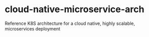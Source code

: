 # cloud-native-microservice-arch
Reference K8S architecture for a cloud native, highly scalable, microservices deployment
